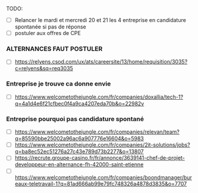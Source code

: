 TODO:
- [ ] Relancer le mardi et mercredi 20 et 21 les 4 entreprise en candidature spontanée si pas de réponse
- [ ] postuler aux offres de CPE
### ALTERNANCES FAUT POSTULER
- [ ] https://relyens.csod.com/ux/ats/careersite/13/home/requisition/3035?c=relyens&sq=req3035

### Entreprise je trouve ca donne envie
- [ ] https://www.welcometothejungle.com/fr/companies/doxallia/tech-1?q=4a1d4e6f21cfbec0f4a9ca4207eda70b&o=22982v
### Entreprise pourquoi pas candidature spontané
- [ ] https://www.welcometothejungle.com/fr/companies/relevan/team?q=85590bbe25002a96ac6a907776e16604&o=5983
- [ ] https://www.welcometothejungle.com/fr/companies/2it-solutions/jobs?q=ba8ec52ec51276a27c43e789d73b2277&o=13807
- [ ] https://recrute.groupe-casino.fr/fr/annonce/3639141-chef-de-projet-developpeur-en-alternance-fh-42000-saint-etienne
- [ ] https://www.welcometothejungle.com/fr/companies/boondmanager/bureaux-teletravail-1?q=81ad666ab99e79fc748326a4878d3835&o=7707
